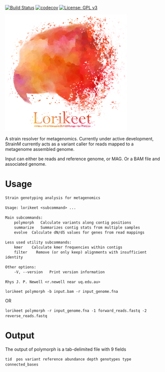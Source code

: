 [![Build Status](https://travis-ci.com/rhysnewell/Lorikeet.svg?branch=master)](https://travis-ci.com/rhysnewell/Lorikeet)
[![codecov](https://codecov.io/gh/rhysnewell/Lorikeet/branch/master/graph/badge.svg)](https://codecov.io/gh/rhysnewell/Lorikeet)
[![License: GPL v3](https://img.shields.io/badge/License-GPLv3-blue.svg)](https://www.gnu.org/licenses/gpl-3.0)


![](docs/static/images/lorikeet_logo_crop.png)

A strain resolver for metagenomics. Currently under active development, StrainM currently acts as a variant caller for reads mapped to a metagenome assembled genome.

Input can either be reads and reference genome, or MAG. Or a BAM file and associated genome.

# Usage
```
Strain genotyping analysis for metagenomics

Usage: lorikeet <subcommand> ...

Main subcommands:
    polymorph   Calculate variants along contig positions
    summarize   Summarizes contig stats from multiple samples
    evolve  Calculate dN/dS values for genes from read mappings

Less used utility subcommands:
    kmer    Calculate kmer frequencies within contigs
    filter    Remove (or only keep) alignments with insufficient identity

Other options:
    -V, --version   Print version information

Rhys J. P. Newell <r.newell near uq.edu.au>
```


`lorikeet polymorph -b input.bam -r input_genome.fna`

OR

`lorikeet polymorph -r input_genome.fna -1 forward_reads.fastq -2 reverse_reads.fastq`

# Output 
The output of polymorph is a tab-delimited file with 9 fields

`tid  pos variant reference abundance depth genotypes type  connected_bases`
